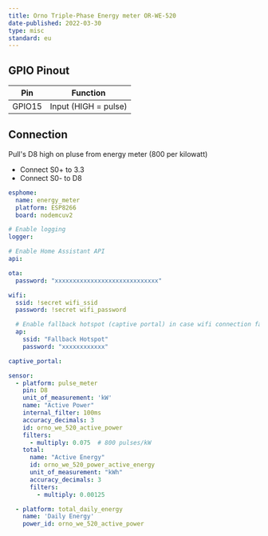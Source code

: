 ```yaml
---
title: Orno Triple-Phase Energy meter OR-WE-520
date-published: 2022-03-30
type: misc
standard: eu
---
```


## GPIO Pinout

| Pin    | Function  |
| ------ | --------- |
| GPIO15 | Input (HIGH = pulse) |

## Connection

Pull's D8 high on pluse from energy meter (800 per kilowatt)
  - Connect S0+ to 3.3
  - Connect S0- to D8

```yaml
esphome:
  name: energy_meter
  platform: ESP8266
  board: nodemcuv2

# Enable logging
logger:

# Enable Home Assistant API
api:

ota:
  password: "xxxxxxxxxxxxxxxxxxxxxxxxxxxxx"

wifi:
  ssid: !secret wifi_ssid
  password: !secret wifi_password

  # Enable fallback hotspot (captive portal) in case wifi connection fails
  ap:
    ssid: "Fallback Hotspot"
    password: "xxxxxxxxxxxx"

captive_portal:

sensor:
  - platform: pulse_meter
    pin: D8
    unit_of_measurement: 'kW'
    name: "Active Power"
    internal_filter: 100ms
    accuracy_decimals: 3
    id: orno_we_520_active_power
    filters:
      - multiply: 0.075  # 800 pulses/kW
    total:
      name: "Active Energy"
      id: orno_we_520_power_active_energy
      unit_of_measurement: "kWh"
      accuracy_decimals: 3
      filters:
        - multiply: 0.00125

  - platform: total_daily_energy
    name: 'Daily Energy'
    power_id: orno_we_520_active_power
```
